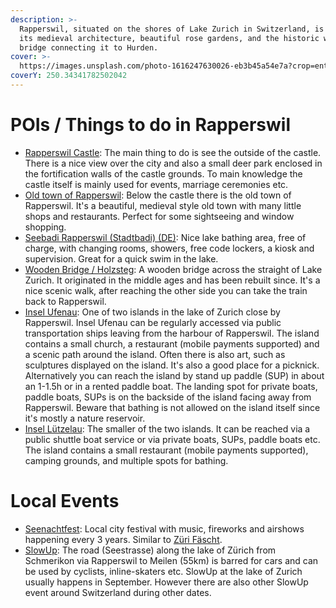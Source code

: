 ```yaml
---
description: >-
  Rapperswil, situated on the shores of Lake Zurich in Switzerland, is known for
  its medieval architecture, beautiful rose gardens, and the historic wooden
  bridge connecting it to Hurden.
cover: >-
  https://images.unsplash.com/photo-1616247630026-eb3b45a54e7a?crop=entropy&cs=tinysrgb&fm=jpg&ixid=MnwxOTcwMjR8MHwxfHNlYXJjaHwxfHxyYXBwZXJzd2lsJTIwY2FzdGxlfGVufDB8fHx8MTY2MDM3NDgzNw&ixlib=rb-1.2.1&q=80
coverY: 250.34341782502042
---
```

# POIs / Things to do in Rapperswil

* [Rapperswil Castle](https://www.zuerich.com/en/visit/attractions/rapperswil-castle): The main thing to do is see the outside of the castle. There is a nice view over the city and also a small deer park enclosed in the fortification walls of the castle grounds. To main knowledge the castle itself is mainly used for events, marriage ceremonies etc.
* [Old town of Rapperswil](https://www.myswitzerland.com/en-ch/experiences/medieval-small-town/): Below the castle there is the old town of Rapperswil. It's a beautiful, medieval style old town with many little shops and restaurants. Perfect for some sightseeing and window shopping. &#x20;
* [Seebadi Rapperswil (Stadtbadi) (DE)](https://www.seebadirapperswil.ch/badi/): Nice lake bathing area, free of charge, with changing rooms, showers, free code lockers, a kiosk and supervision. Great for a quick swim in the lake.
* [Wooden Bridge / Holzsteg](https://www.zuerich.com/en/visit/attractions/rapperswil-hurden-bridge): A wooden bridge across the straight of Lake Zurich. It originated in the middle ages and has been rebuilt since. It's a nice scenic walk, after reaching the other side you can take the train back to Rapperswil.
* [Insel Ufenau](https://www.zuerich.com/en/visit/attractions/ufenau-island): One of two islands in the lake of Zurich close by Rapperswil. Insel Ufenau can be regularly accessed via public transportation ships leaving from the harbour of Rapperswil. The island contains a small church, a restaurant (mobile payments supported) and a scenic path around the island. Often there is also art, such as sculptures displayed on the island. It's also a good place for a picknick. Alternatively you can reach the island by stand up paddle (SUP) in about an 1-1.5h or in a rented paddle boat. The landing spot for private boats, paddle boats, SUPs is on the backside of the island facing away from Rapperswil. Beware that bathing is not allowed on the island itself since it's mostly a nature reservoir.
* [Insel Lützelau](https://www.zuerich.com/en/visit/nature/luetzelau-island): The smaller of the two islands. It can be reached via a  public shuttle boat service or via private boats, SUPs, paddle boats etc. The island contains a small restaurant (mobile payments supported), camping grounds, and multiple spots for bathing.

# Local Events

* [Seenachtfest](https://www.seenachtfest.ch/): Local city festival with music, fireworks and airshows happening every 3 years. Similar to [Züri Fäscht](💙%20Zürich.md).
* [SlowUp](https://www.slowup.ch/): The road (Seestrasse) along the lake of Zürich from Schmerikon via Rapperswil to Meilen (55km) is barred for cars and can be used by cyclists, inline-skaters etc. SlowUp at the lake of Zurich usually happens in September. However there are also other SlowUp event around Switzerland during other dates.
